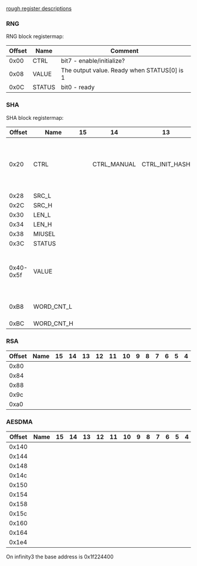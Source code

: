 [rough register descriptions](https://github.com/fifteenhex/linux-ssc325/blob/v4.9.84-sigmastar/drivers/sstar/crypto/hal/infinity3/halAESDMA.h)

### RNG

RNG block registermap:

| Offset | Name   | Comment |
|--------|--------| ---     |
| 0x00   | CTRL   | bit7 - enable/initialize? |
| 0x08   | VALUE  | The output value. Ready when STATUS[0] is 1 |
| 0x0C   | STATUS | bit0 - ready |

### SHA

SHA block registermap:

| Offset    | Name       | 15 | 14          | 13             | 12 | 11 | 10 | 9         | 8 | 7    | 6        | 5    | 4 | 3 | 2    | 1              | 0 | Comment                                                                          |
|-----------|------------|----|-------------|----------------|----|----|----|-----------|---|------|----------|------|---|---|------|----------------|---|----------------------------------------------------------------------------------|
| 0x20      | CTRL       |    | CTRL_MANUAL | CTRL_INIT_HASH |    |    |    | CTRL_MODE |   |      | CTRL_CLR |      |   |   |      | CTRL_FIRE_ONCE |   | write 1 to fire once,  0 = SHA-1  1 = SHA-256  enable/disable initial hash value |
| 0x28      | SRC_L      |    |             |                |    |    |    |           |   |      |          |      |   |   |      |                |   |                                                                                  |
| 0x2C      | SRC_H      |    |             |                |    |    |    |           |   |      |          |      |   |   |      |                |   |                                                                                  |
| 0x30      | LEN_L      |    |             |                |    |    |    |           |   |      |          |      |   |   |      |                |   |                                                                                  |
| 0x34      | LEN_H      |    |             |                |    |    |    |           |   |      |          |      |   |   |      |                |   |                                                                                  |
| 0x38      | MIUSEL     |    |             |                |    |    |    |           |   | MIU0 |          | MIU1 |   |   |      |                |   |                                                                                  |
| 0x3C      | STATUS     |    |             |                |    |    |    |           |   |      |          |      |   |   | BUSY | READY          |   |                                                                                  |
| 0x40-0x5f | VALUE      |    |             |                |    |    |    |           |   |      |          |      |   |   |      |                |   | When reading - the output value, when writing - initial hash value (big endian)  |
| 0xB8      | WORD_CNT_L |    |             |                |    |    |    |           |   |      |          |      |   |   |      |                |   | count in 4-byte words, lower 16 bits                                             |
| 0xBC      | WORD_CNT_H |    |             |                |    |    |    |           |   |      |          |      |   |   |      |                |   | higher 16 bits                                                                   |

### RSA

| Offset | Name | 15 | 14 | 13 | 12 | 11 | 10 | 9 | 8 | 7 | 6 | 5 | 4 | 3 | 2 | 1 | 0 | Comment |
|--------|------|----|----|----|----|----|----|---|---|---|---|---|---|---|---|---|---|---------|
| 0x80   |      |    |    |    |    |    |    |   |   |   |   |   |   |   |   |   |   |         |
| 0x84   |      |    |    |    |    |    |    |   |   |   |   |   |   |   |   |   |   |         |
| 0x88   |      |    |    |    |    |    |    |   |   |   |   |   |   |   |   |   |   |         |
| 0x9c   |      |    |    |    |    |    |    |   |   |   |   |   |   |   |   |   |   |         |
| 0xa0   |      |    |    |    |    |    |    |   |   |   |   |   |   |   |   |   |   |         |

### AESDMA

| Offset | Name | 15 | 14 | 13 | 12 | 11 | 10 | 9 | 8 | 7 | 6 | 5 | 4 | 3 | 2 | 1 | 0 | Comment |
|--------|------|----|----|----|----|----|----|---|---|---|---|---|---|---|---|---|---|---------|
| 0x140  |      |    |    |    |    |    |    |   |   |   |   |   |   |   |   |   |   |         |
| 0x144  |      |    |    |    |    |    |    |   |   |   |   |   |   |   |   |   |   |         |
| 0x148  |      |    |    |    |    |    |    |   |   |   |   |   |   |   |   |   |   |         |
| 0x14c  |      |    |    |    |    |    |    |   |   |   |   |   |   |   |   |   |   |         |
| 0x150  |      |    |    |    |    |    |    |   |   |   |   |   |   |   |   |   |   |         |
| 0x154  |      |    |    |    |    |    |    |   |   |   |   |   |   |   |   |   |   |         |
| 0x158  |      |    |    |    |    |    |    |   |   |   |   |   |   |   |   |   |   |         |
| 0x15c  |      |    |    |    |    |    |    |   |   |   |   |   |   |   |   |   |   |         |
| 0x160  |      |    |    |    |    |    |    |   |   |   |   |   |   |   |   |   |   |         |
| 0x164  |      |    |    |    |    |    |    |   |   |   |   |   |   |   |   |   |   |         |
| 0x1e4  |      |    |    |    |    |    |    |   |   |   |   |   |   |   |   |   |   |         |

On infinity3 the base address is 0x1f224400
